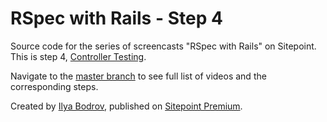 # RSpec with Rails - Step 4

Source code for the series of screencasts "RSpec with Rails" on Sitepoint. This is step 4, [Controller Testing](https://www.sitepoint.com/premium/screencasts/controller-testing).

Navigate to the [master branch](https://github.com/learnable-content/RSpec-collection/tree/master) to see full list of videos and the corresponding steps.

Created by [Ilya Bodrov](http://radiant-wind.com), published on [Sitepoint Premium](https://www.sitepoint.com/premium).